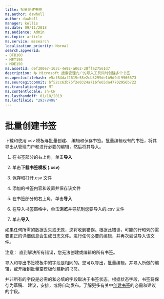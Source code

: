 ```yaml
---
title: 批量创建书签
ms.author: dawholl
author: dawholl
manager: kellis
ms.date: 09/11/2018
ms.audience: Admin
ms.topic: article
ms.service: mssearch
localization_priority: Normal
search.appverid:
- BFB160
- MET150
- MOE150
ms.assetid: def300e7-103c-4e92-a062-28ffa27561d7
description: 与 Microsoft 搜索管理门户的导入工具同时创建多个书签
ms.openlocfilehash: e5af84daf2619e58e2cb3299de1b9d9df9966673
ms.sourcegitcommit: bf52cc63b75f2e0324a716fe65da47702956b722
ms.translationtype: MT
ms.contentlocale: zh-CN
ms.lasthandoff: 01/18/2019
ms.locfileid: "29378498"
---
```

# <a name="bulk-create-bookmarks"></a>批量创建书签

下载和使用.csv 模板与批量创建、 编辑和保存书签。批量编辑现有的书签，将其导出从管理门户和进行必要的编辑，然后将其导入。
  
1. 在书签部分的右上角，单击**导入**
    
2. 单击**下载书签模板 (.csv)**
    
3. 保存和打开.csv 文件
    
4. 添加的书签内容和设置并保存该文件
    
5. 在书签部分的右上角，单击**导入**
    
6. 在导入书签窗格中，单击**浏览**并导航到您要导入的.csv 文件 
    
7. 单击**导入**
    
如果任何所需的数据丢失或无效，您将收到错误。根据此错误，可能的行和列的需要更正的详细信息会生成日志文件。进行任何必要的编辑，并再次尝试导入该文件。
  
注意： 直到解决所有错误，您无法创建或编辑的所有书签。
  
导入和导出书签模板中的字段是相同的。您可以导出，批量编辑，并导入所做的编辑，或开始到批量空模板创建新的书签。
  
并非所有的字段是必需的和必填的字段取决于书签状态。根据状态字段，书签将保存为草稿、 建议，安排，或将自动发布。了解更多有关中[创建书签](create-bookmarks.md)的必需和建议的字段。

  

